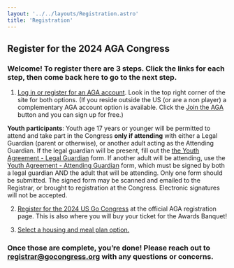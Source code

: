 ```yaml
---
layout: '../../layouts/Registration.astro'
title: 'Registration'
---
```


## Register for the 2024 AGA Congress

### Welcome! To register there are 3 steps. Click the links for each step, then come back here to go to the next step.

1. <a href="https://usgo.org" target="_blank">Log in or register for an AGA account</a>. 
Look in the top right corner of the site for both options. (If you reside outside the US (or are a non player) a complementary AGA account option is available. Click the <a href="https://usgo.org/content.aspx?page_id=22&club_id=454497&module_id=642669" target="_blank">Join the AGA</a> button and you can sign up for free.)

<b>Youth participants</b>: Youth age 17 years or younger will be permitted to attend and take part in the Congress <b>only if attending</b> with either a Legal Guardian (parent or otherwise), or another adult acting as the Attending Guardian. If the legal guardian will be present, fill out the <a href="https://usgo.org/content.aspx?page_id=1478&club_id=454497&item_id=9632&actr=x&actr=3" target="_blank">the Youth Agreement - Legal Guardian</a> form. If another adult will be attending, use the <a href="https://usgo.org/content.aspx?page_id=1478&club_id=454497&item_id=9631&actr=x&actr=3" target="_blank">Youth Agreement - Attending Guardian</a> form, which must be signed by both a legal guardian AND the adult that will be attending. Only one form should be submitted.  The signed form may be scanned and emailed to the Registrar, or brought to registration at the Congress. Electronic signatures will not be accepted.

2. <a href="https://usgo.org/content.aspx?page_id=4002&club_id=454497&item_id=2197916" target="_blank">Register for the 2024 US Go Congress</a> at the official AGA registration page. This is also where you will buy your ticket for the Awards Banquet!
 
3. <a href="/registration/housing" target="_blank">Select a housing and meal plan option.</a> 

### Once those are complete, you’re done! Please reach out to registrar@gocongress.org with any questions or concerns.
